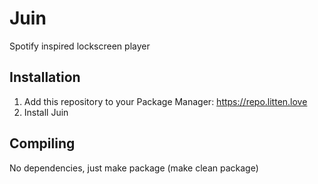 # Juin
Spotify inspired lockscreen player

## Installation
1. Add this repository to your Package Manager: https://repo.litten.love
2. Install Juin

## Compiling
No dependencies, just make package (make clean package)